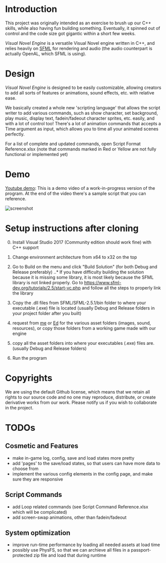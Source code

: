 # Introduction
This project was originally intended as an exercise to brush up our C++ skills, while also having fun building something. Eventually, it spinned out of control and the code size got gigantic within a short few weeks.

*Visual Novel Engine* is a versatile Visual Novel engine written in C++, and relies heavily on [SFML](https://www.sfml-dev.org/ "SFML") for rendering and audio (the audio counterpart is actually OpenAL, which SFML is using).

# Design
*Visual Novel Engine* is designed to be easily customizable, allowing creators to add all sorts of features or animations, sound effects, etc. with relative ease. 

We basically created a whole new 'scripting language' that allows the script writer to add various commands, such as show character, set background, play music, display text, fadein/fadeout character sprites, etc. easily, and with a lot of control too! There's a lot of animation commands that accepts a Time argument as input, which allows you to time all your animated scenes perfectly.   

For a list of complete and updated commands, open Script Format Reference.xlsx (note that commands marked in Red or Yellow are not fully functional or implemented yet)

# Demo
[Youtube demo](https://www.youtube.com/watch?v=OfRA-XLtyR0): This is a demo video of a work-in-progress version of the program. At the end of the video there's a sample script that you can reference.

![screenshot]

[screenshot]: https://i.imgur.com/I8XI8sq.png

# Setup instructions after cloning
0. Install Visual Studio 2017 (Community edition should work fine) with C++ support

1. Change environment architecture from x64 to x32 on the top

2. Go to Build on the menu and click "Build Solution" (for both Debug and Release preferably)
..* If you have difficulty building the solution because it is missing some library, it is most likely because the SFML library is not linked properly. Go to https://www.sfml-dev.org/tutorials/2.5/start-vc.php and follow all the steps to properly link the library

3. Copy the .dll files from SFML/SFML-2.5.1/bin folder to where your executable (.exe) file is located (usually Debug and Release folders in your project folder after you built)

4. request from [me](mailto:caiyiming2015@gmail.com) or [Ed](mailto:Kentoruya@gmail.com) for the various asset folders (images, sound, resources), or copy those folders from a working game made with our engine

5. copy all the asset folders into where your executables (.exe) files are. (usually Debug and Release folders)

5. Run the program

# Copyrights
We are using the default Github license, which means that we retain all rights to our source code and no one may reproduce, distribute, or create derivative works from our work. Please notify us if you wish to collaborate in the project.

# TODOs
## Cosmetic and Features
* make in-game log, config, save and load states more pretty
* add 'pages' to the save/load states, so that users can have more data to choose from
* implement the various config elements in the config page, and make sure they are responsive

## Script Commands
* add Loop related commands (see Script Command Reference.xlsx which will be complicated)
* add screen-swap animations, other than fadein/fadeout

## System optimization
* improve run-time performance by loading all needed assets at load time 
* possibly use PhysFS, so that we can archieve all files in a passport-protected zip file and load that during runtime




